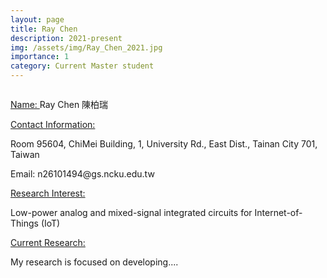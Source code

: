 ```yaml
---
layout: page
title: Ray Chen
description: 2021-present
img: /assets/img/Ray_Chen_2021.jpg
importance: 1
category: Current Master student
---
```


<div class="row">
    <div class="col-sm-4 mt-3 mt-md-0">
        <img class="img-fluid rounded z-depth-1" src="{{ '/assets/img/Ray_Chen_2021.jpg' | relative_url }}" alt="" title="example image"/>
    </div>
</div>

<a href="#"> Name: </a> 
Ray Chen 陳柏瑞

<a href="#"> Contact Information: </a>

<p>Room 95604, ChiMei Building, 1, University Rd., East Dist., Tainan City 701, Taiwan</p>
Email: n26101494@gs.ncku.edu.tw

<a href="#"> Research Interest: </a>

Low-power analog and mixed-signal integrated circuits for Internet-of-Things (IoT)

<a href="#"> Current Research: </a>

My research is focused on developing.... 